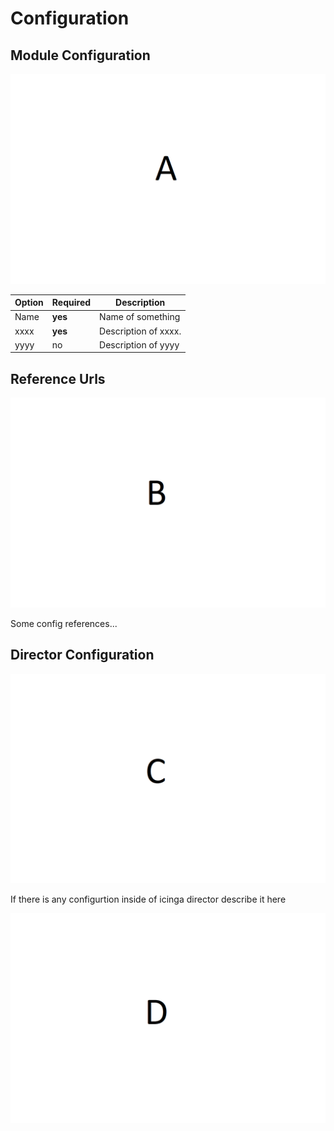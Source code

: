 # Configuration <a id="module-__modulename__-configuration"></a>

## Module Configuration  <a id="module-__modulename__-configuration-ve"></a>

![image_a](img/image_a.png)


| Option                | Required | Description                              |
| --------------------- | -------- | -----------------------------------      |
| Name                  | **yes**  | Name of something                        |
| xxxx                  | **yes**  | Description of xxxx.                     |
| yyyy                  | no       | Description of yyyy                      |

## Reference Urls <a id="module-__modulename__-configuration-reference"></a>

![image_b](img/image_b.png)

Some config references...

## Director Configuration  <a id="module-__modulename__-configuration-director"></a>

![image_c](img/image_c.png)

If there is any configurtion inside of icinga director describe it here

![image_d](img/image_d.png)
